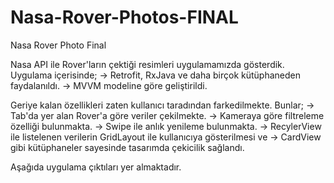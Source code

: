 # Nasa-Rover-Photos-FINAL
Nasa Rover Photo Final

Nasa API ile Rover'ların çektiği resimleri uygulamamızda gösterdik.
Uygulama içerisinde;
-> Retrofit, RxJava ve daha birçok kütüphaneden faydalanıldı.
-> MVVM modeline göre geliştirildi.

Geriye kalan özellikleri zaten kullanıcı taradından farkedilmekte. Bunlar;
-> Tab'da yer alan Rover'a göre veriler çekilmekte.
-> Kameraya göre filtreleme özelliği bulunmakta.
-> Swipe ile anlık yenileme bulunmakta.
-> RecylerView ile listelenen verilerin GridLayout ile kullanıcıya gösterilmesi ve
-> CardView gibi kütüphaneler sayesinde tasarımda çekicilik sağlandı.

Aşağıda uygulama çıktıları yer almaktadır.

